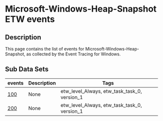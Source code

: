 # Microsoft-Windows-Heap-Snapshot ETW events

## Description
This page contains the list of events for Microsoft-Windows-Heap-Snapshot, as collected by the Event Tracing for Windows.

## Sub Data Sets
|events|Description|Tags|
|---|---|---|
|[100](events/event-100_v1.md)|None|etw_level_Always, etw_task_task_0, version_1|
|[200](events/event-200_v1.md)|None|etw_level_Always, etw_task_task_0, version_1|
